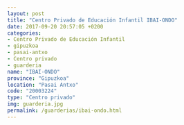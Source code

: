 ```yaml
---
layout: post
title: "Centro Privado de Educación Infantil IBAI-ONDO"
date: 2017-09-20 20:57:05 +0200
categories:
- Centro Privado de Educación Infantil
- gipuzkoa
- pasai-antxo
- Centro privado
- guarderia
name: "IBAI-ONDO"
province: "Gipuzkoa"
location: "Pasai Antxo"
code: "20003224"
type: "Centro privado"
img: guarderia.jpg
permalink: /guarderias/ibai-ondo.html
---
```

